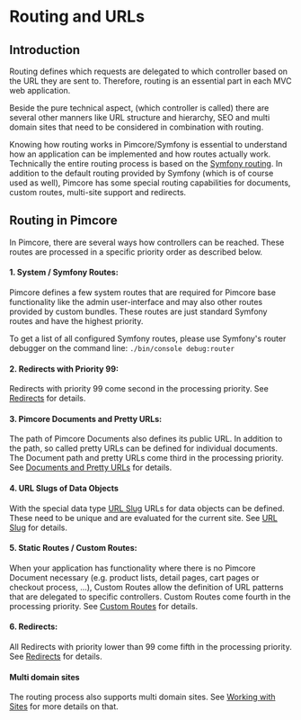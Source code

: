 # Routing and URLs 

## Introduction
Routing defines which requests are delegated to which controller based on the URL they are sent to. Therefore, routing
 is an essential part in each MVC web application. 
 
Beside the pure technical aspect, (which controller is called) there are several other manners like 
 URL structure and hierarchy, SEO and multi domain sites that need to be considered in combination with routing.
   
Knowing how routing works in Pimcore/Symfony is essential to understand how an application can be implemented and how 
 routes actually work. Technically the entire routing process is based on the [Symfony routing](https://symfony.com/doc/5.2/routing.html). 
In addition to the default routing provided by Symfony (which is of course used as well), Pimcore has some special
routing capabilities for documents, custom routes, multi-site support and redirects. 
 
## Routing in Pimcore
In Pimcore, there are several ways how controllers can be reached. These routes are processed in a specific priority 
order as described below. 

#### 1. System / Symfony Routes:
Pimcore defines a few system routes that are required for Pimcore base functionality like the admin user-interface and may also other routes provided by custom bundles. These routes are just standard Symfony routes and have the highest 
priority. 

To get a list of all configured Symfony routes, please use Symfony's router debugger on the command line: 
`./bin/console debug:router`
   
#### 2. Redirects with Priority 99:  
Redirects with priority 99 come second in the processing priority. See [Redirects](./04_Redirects.md) for details. 
   
#### 3. Pimcore Documents and Pretty URLs:
The path of Pimcore Documents also defines its public URL. In addition to the path, so called pretty URLs can be defined for
 individual documents. The Document path and pretty URLs come third in the processing priority. 
 See [Documents and Pretty URLs](./00_Documents_and_Pretty_URLs.md) for details. 


#### 4. URL Slugs of Data Objects 
With the special data type [URL Slug](../../05_Objects/01_Object_Classes/01_Data_Types/65_Others.md#page_URL-Slug) URLs for data objects can be defined. These need to be unique and are evaluated for the current site. See [URL Slug](../../05_Objects/01_Object_Classes/01_Data_Types/65_Others.md#page_URL-Slug) for details.


#### 5. Static Routes / Custom Routes: 
When your application has functionality where there is no Pimcore Document necessary (e.g. product lists, detail pages, 
 cart pages or checkout process, ...), Custom Routes allow the definition of URL patterns that are delegated to specific
 controllers. Custom Routes come fourth in the processing priority. See [Custom Routes](./02_Custom_Routes.md) for details.


#### 6. Redirects: 
All Redirects with priority lower than 99 come fifth in the processing priority. 
See [Redirects](./04_Redirects.md) for details. 


#### Multi domain sites
The routing process also supports multi domain sites. 
See [Working with Sites](./08_Working_with_Sites.md) for more details on that. 
